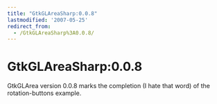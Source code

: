 ```yaml
---
title: "GtkGLAreaSharp:0.0.8"
lastmodified: '2007-05-25'
redirect_from:
  - /GtkGLAreaSharp%3A0.0.8/
---
```


GtkGLAreaSharp:0.0.8
====================

GtkGLArea version 0.0.8 marks the completion (I hate that word) of the rotation-buttons example.

